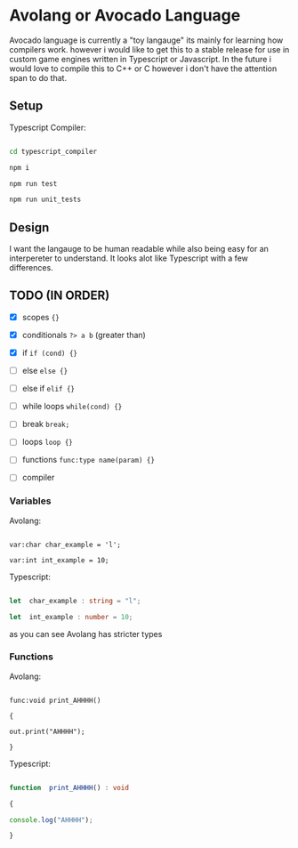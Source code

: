 
# Avolang or Avocado Language

Avocado language is currently a "toy langauge" its mainly for learning how compilers work. however i would like to get this to a stable release for use in custom game engines written in Typescript or Javascript. In the future i would love to compile this to C++ or C however i don't have the attention span to do that.

## Setup

Typescript Compiler:

```bash

cd typescript_compiler

npm i

npm run test

npm run unit_tests

```

## Design

I want the langauge to be human readable while also being easy for an interpereter to understand. It looks alot like Typescript with a few differences.

  

## TODO (IN ORDER)

- [x] scopes ```{}```

- [x] conditionals ```?> a b``` (greater than)

- [x] if ```if (cond) {}```

- [ ] else ```else {}```

- [ ] else if ```elif {}```

- [ ] while loops ```while(cond) {}```

- [ ] break ```break;```

- [ ] loops ```loop {}```

- [ ] functions ```func:type name(param) {}```

- [ ] compiler

  

### Variables

Avolang:

```

var:char char_example = 'l';

var:int int_example = 10;

```

Typescript:

```ts

let  char_example : string = "l";

let  int_example : number = 10;

```

as you can see Avolang has stricter types

### Functions

Avolang:

```

func:void print_AHHHH()

{

out.print("AHHHH");

}

```

Typescript:

```ts

function  print_AHHHH() : void

{

console.log("AHHHH");

}

```



